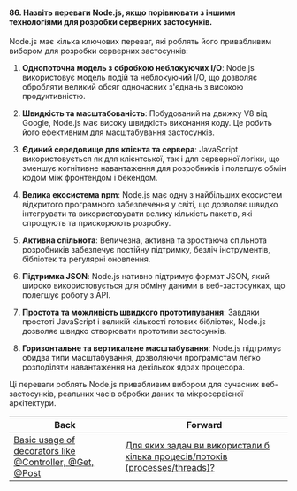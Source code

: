 #### 86. Назвіть переваги Node.js, якщо порівнювати з іншими технологіями для розробки серверних застосунків.

Node.js має кілька ключових переваг, які роблять його привабливим вибором для розробки серверних застосунків:

1. **Однопоточна модель з обробкою неблокуючих I/O**: Node.js використовує модель подій та неблокуючий I/O, що дозволяє обробляти великий обсяг одночасних з'єднань з високою продуктивністю.

2. **Швидкість та масштабованість**: Побудований на движку V8 від Google, Node.js має високу швидкість виконання коду. Це робить його ефективним для масштабування застосунків.

3. **Єдиний середовище для клієнта та сервера**: JavaScript використовується як для клієнтської, так і для серверної логіки, що зменшує когнітивне навантаження для розробників і полегшує обмін кодом між фронтендом і бекендом.

4. **Велика екосистема npm**: Node.js має одну з найбільших екосистем відкритого програмного забезпечення у світі, що дозволяє швидко інтегрувати та використовувати велику кількість пакетів, які спрощують та прискорюють розробку.

5. **Активна спільнота**: Величезна, активна та зростаюча спільнота розробників забезпечує постійну підтримку, безліч інструментів, бібліотек та регулярні оновлення.

6. **Підтримка JSON**: Node.js нативно підтримує формат JSON, який широко використовується для обміну даними в веб-застосунках, що полегшує роботу з API.

7. **Простота та можливість швидкого прототипування**: Завдяки простоті JavaScript і великій кількості готових бібліотек, Node.js дозволяє швидко створювати прототипи застосунків.

8. **Горизонтальне та вертикальне масштабування**: Node.js підтримує обидва типи масштабування, дозволяючи програмістам легко розподіляти навантаження на декількох ядрах процесора.

Ці переваги роблять Node.js привабливим вибором для сучасних веб-застосунків, реальних часів обробки даних та мікросервісної архітектури.

| Back | Forward |
|---|---|
| [Basic usage of decorators like @Controller, @Get, @Post](/ua/junior/nestjs/basic-usage-of-decorators-like-controller-and-others.md)  | [Для яких задач ви використали б кілька процесів/потоків (processes/threads)?](/ua/middle/nodejs/for-what-tasks-did-you-use-multiple-processesthreads.md) |